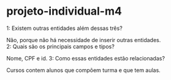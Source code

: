 # projeto-individual-m4
1: Existem outras entidades além dessas três?

Não, porque não há necessidade de inserir outras entidades.  
 2: Quais são os principais campos e tipos?

Nome, CPF e id.
3: Como essas entidades estão relacionadas?

Cursos contem alunos que compõem turma e que tem aulas.
